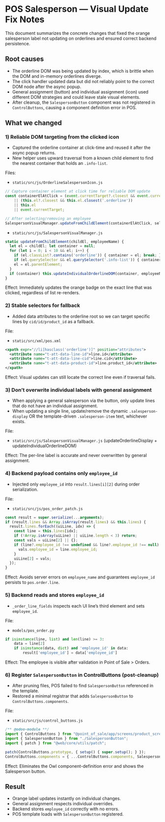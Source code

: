 # POS Salesperson — Visual Update Fix Notes

This document summarizes the concrete changes that fixed the orange salesperson label not updating on orderlines and ensured correct backend persistence.

## Root causes
- The orderline DOM was being updated by index, which is brittle when the DOM and in-memory orderlines diverge.
- The click handler updated data but did not reliably point to the correct DOM node after the async popup.
- General assignment (button) and individual assignment (icon) used different DOM strategies and could leave stale visual elements.
- After cleanup, the `SalespersonButton` component was not registered in `ControlButtons`, causing a component definition error in POS.

## What we changed

### 1) Reliable DOM targeting from the clicked icon
- Captured the orderline container at click-time and reused it after the async popup returns.
- New helper uses upward traversal from a known child element to find the nearest container that holds an `.info-list`.

Files:
- `static/src/js/OrderlineSalespersonIcon.js`

```js
// Capture container element at click time for reliable DOM update
const containerElAtClick = (event.currentTarget?.closest && event.currentTarget.closest('.orderline'))
    || (this.el?.closest && this.el.closest('.orderline'))
    || this.el
    || event.currentTarget;

// After selecting/removing an employee
SalespersonVisualManager.updateFromChildElement(containerElAtClick, selectedEmployee.name /* or null */);
```

- `static/src/js/SalespersonVisualManager.js`

```js
static updateFromChildElement(childEl, employeeName) {
  let el = childEl; let container = null;
  for (let i = 0; i < 10 && el; i++) {
    if (el.classList?.contains('orderline')) { container = el; break; }
    if (el.querySelector && el.querySelector('.info-list')) { container = el; break; }
    el = el.parentElement;
  }
  if (container) this.updateIndividualOrderlineDOM(container, employeeName);
}
```

Effect: Immediately updates the orange badge on the exact line that was clicked, regardless of list re-renders.

### 2) Stable selectors for fallback
- Added data attributes to the orderline root so we can target specific lines by `cid/id/product_id` as a fallback.

File:
- `static/src/xml/pos.xml`

```xml
<xpath expr="//li[hasclass('orderline')]" position="attributes">
  <attribute name="t-att-data-line-id">line.id</attribute>
  <attribute name="t-att-data-line-cid">line.cid</attribute>
  <attribute name="t-att-data-product-id">line.product_id</attribute>
</xpath>
```

Effect: Visual updates can still locate the correct line even if traversal fails.

### 3) Don’t overwrite individual labels with general assignment
- When applying a general salesperson via the button, only update lines that do not have an individual assignment.
- When updating a single line, update/remove the dynamic `.salesperson-display` OR the template-driven `.salesperson-item` text, whichever exists.

File:
- `static/src/js/SalespersonVisualManager.js` (updateOrderlineDisplay + updateIndividualOrderlineDOM)

Effect: The per-line label is accurate and never overwritten by general assignment.

### 4) Backend payload contains only `employee_id`
- Injected only `employee_id` into `result.lines[i][2]` during order serialization.

File:
- `static/src/js/pos_order_patch.js`

```js
const result = super.serialize(...arguments);
if (result.lines && Array.isArray(result.lines) && this.lines) {
  result.lines.forEach((uiLine, idx) => {
    const line = this.lines[idx];
    if (!Array.isArray(uiLine) || uiLine.length < 3) return;
    const vals = uiLine[2] || {};
    if (line?.employee_id !== undefined && line?.employee_id !== null) {
      vals.employee_id = line.employee_id;
    }
    uiLine[2] = vals;
  });
}
```

Effect: Avoids server errors on `employee_name` and guarantees `employee_id` persists to `pos.order.line`.

### 5) Backend reads and stores `employee_id`
- `_order_line_fields` inspects each UI line’s third element and sets `employee_id`.

File:
- `models/pos_order.py`

```python
if isinstance(line, list) and len(line) >= 3:
    data = line[2]
    if isinstance(data, dict) and 'employee_id' in data:
        result['employee_id'] = data['employee_id']
```

Effect: The employee is visible after validation in Point of Sale > Orders.

### 6) Register `SalespersonButton` in ControlButtons (post-cleanup)
- After pruning files, POS failed to find `SalespersonButton` referenced in the template.
- Restored a minimal registrar that adds `SalespersonButton` to `ControlButtons.components`.

File:
- `static/src/js/control_buttons.js`

```js
/** @odoo-module **/
import { ControlButtons } from "@point_of_sale/app/screens/product_screen/control_buttons/control_buttons";
import { SalespersonButton } from "./SalespersonButton";
import { patch } from "@web/core/utils/patch";

patch(ControlButtons.prototype, { setup() { super.setup(); } });
ControlButtons.components = { ...ControlButtons.components, SalespersonButton };
```

Effect: Eliminates the Owl component-definition error and shows the Salesperson button.

## Result
- Orange label updates instantly on individual changes.
- General assignment respects individual overrides.
- Backend stores `employee_id` correctly with no errors.
- POS template loads with `SalespersonButton` registered.
